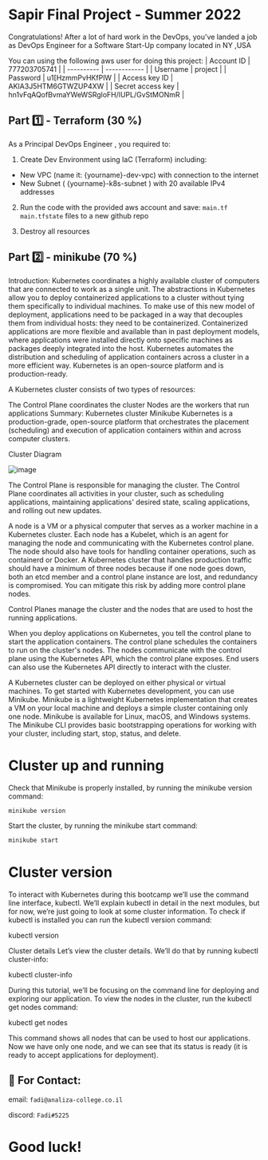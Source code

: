 # Sapir Final Project - Summer 2022

Congratulations! After a lot of hard work in the DevOps, you've landed a job as DevOps Engineer for a
Software Start-Up company located in NY ,USA

You can using the following aws user for doing this project:
| Account ID | 777203705741 |
| ---------- | ------------ |
| Username   | project      |
| Password   | u1[HzmmPvHKfPlW |
| Access key ID | AKIA3J5HTM6GTWZUP4XW |
| Secret access key | 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 |


## Part 1️⃣ - Terraform (30 %)

As a Principal DevOps Engineer , you required to:
1. Create Dev Environment using IaC (Terraform) including:
 - New VPC (name it: {yourname}-dev-vpc) with connection to the internet
 - New Subnet ( {yourname}-k8s-subnet ) with 20 available IPv4 addresses

2. Run the code with the provided aws account and save:
`main.tf`
`main.tfstate`
files to a new github repo
  
3. Destroy all resources

## Part 2️⃣ - minikube (70 %)

Introduction:
Kubernetes coordinates a highly available cluster of computers that are connected to work as a single unit. The abstractions in Kubernetes allow you to deploy containerized applications to a cluster without tying them specifically to individual machines. To make use of this new model of deployment, applications need to be packaged in a way that decouples them from individual hosts: they need to be containerized. Containerized applications are more flexible and available than in past deployment models, where applications were installed directly onto specific machines as packages deeply integrated into the host. Kubernetes automates the distribution and scheduling of application containers across a cluster in a more efficient way. Kubernetes is an open-source platform and is production-ready.

A Kubernetes cluster consists of two types of resources:

The Control Plane coordinates the cluster
Nodes are the workers that run applications
Summary:
Kubernetes cluster
Minikube
Kubernetes is a production-grade, open-source platform that orchestrates the placement (scheduling) and execution of application containers within and across computer clusters.


Cluster Diagram

![image](https://d33wubrfki0l68.cloudfront.net/283cc20bb49089cb2ca54d51b4ac27720c1a7902/34424/docs/tutorials/kubernetes-basics/public/images/module_01_cluster.svg)


The Control Plane is responsible for managing the cluster. The Control Plane coordinates all activities in your cluster, such as scheduling applications, maintaining applications' desired state, scaling applications, and rolling out new updates.

A node is a VM or a physical computer that serves as a worker machine in a Kubernetes cluster. Each node has a Kubelet, which is an agent for managing the node and communicating with the Kubernetes control plane. The node should also have tools for handling container operations, such as containerd or Docker. A Kubernetes cluster that handles production traffic should have a minimum of three nodes because if one node goes down, both an etcd member and a control plane instance are lost, and redundancy is compromised. You can mitigate this risk by adding more control plane nodes.

Control Planes manage the cluster and the nodes that are used to host the running applications.

When you deploy applications on Kubernetes, you tell the control plane to start the application containers. The control plane schedules the containers to run on the cluster's nodes. The nodes communicate with the control plane using the Kubernetes API, which the control plane exposes. End users can also use the Kubernetes API directly to interact with the cluster.

A Kubernetes cluster can be deployed on either physical or virtual machines. To get started with Kubernetes development, you can use Minikube. Minikube is a lightweight Kubernetes implementation that creates a VM on your local machine and deploys a simple cluster containing only one node. Minikube is available for Linux, macOS, and Windows systems. The Minikube CLI provides basic bootstrapping operations for working with your cluster, including start, stop, status, and delete.

# Cluster up and running
Check that Minikube is properly installed, by running the minikube version command:

```sh
minikube version
```

Start the cluster, by running the minikube start command:

```sh
minikube start
```

# Cluster version

To interact with Kubernetes during this bootcamp we’ll use the command line interface, kubectl. We’ll explain kubectl in detail in the next modules, but for now, we’re just going to look at some cluster information. To check if kubectl is installed you can run the kubectl version command:

kubectl version

Cluster details
Let’s view the cluster details. We’ll do that by running kubectl cluster-info:

kubectl cluster-info

During this tutorial, we’ll be focusing on the command line for deploying and exploring our application. To view the nodes in the cluster, run the kubectl get nodes command:

kubectl get nodes

This command shows all nodes that can be used to host our applications. Now we have only one node, and we can see that its status is ready (it is ready to accept applications for deployment).

























## 📧 For Contact:

email: `fadi@analiza-college.co.il`

discord: `Fadi#5225`


# Good luck!




